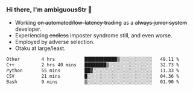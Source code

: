 ### Hi there, I'm ambiguou~~s~~Str 👋

<!--
**ambiguoustexture/ambiguoustexture** is a ✨ _special_ ✨ repository because its `README.md` (this file) appears on your GitHub profile.

Here are some ideas to get you started:
-->
- Working ~~on automated/low-latency trading~~ as a ~~always junior system~~ developer.
- Experiencing ~~endless~~ imposter syndrome still, and even worse.
- Employed by adverse selection.
- Otaku at large/least.

<!--START_SECTION:waka-->

```txt
Other        4 hrs           ████████████▒░░░░░░░░░░░░   49.11 %
C++          2 hrs 40 mins   ████████▒░░░░░░░░░░░░░░░░   32.73 %
Python       55 mins         ██▓░░░░░░░░░░░░░░░░░░░░░░   11.33 %
CSV          21 mins         █░░░░░░░░░░░░░░░░░░░░░░░░   04.36 %
Bash         9 mins          ▒░░░░░░░░░░░░░░░░░░░░░░░░   01.90 %
```

<!--END_SECTION:waka-->
